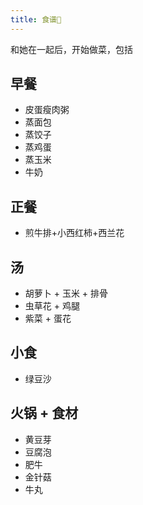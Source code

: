 ```yaml
---
title: 食谱🥣
---
```


和她在一起后，开始做菜，包括

## 早餐

- 皮蛋瘦肉粥
- 蒸面包
- 蒸饺子
- 蒸鸡蛋
- 蒸玉米
- 牛奶

## 正餐

- 煎牛排+小西红柿+西兰花

## 汤

- 胡萝卜 + 玉米 + 排骨
- 虫草花 + 鸡腿
- 紫菜 + 蛋花

## 小食

- 绿豆沙

## 火锅 + 食材

- 黄豆芽
- 豆腐泡 
- 肥牛 
- 金针菇 
- 牛丸
